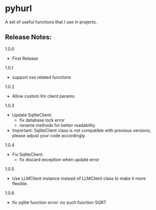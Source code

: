 # pyhurl

A set of useful functions that I use in projects.

## Release Notes:

1.0.0
- First Release

1.0.1
- support oss related functions

1.0.2
- Allow custom llm client params.

1.0.3
- Update SqliteClient:
  - fix database lock error
  - rename methods for better readability
- Important: SqliteClient class is not compatible with previous versions, please adjust your code accordingly.

1.0.4
- Fix SqliteClient:
  - fix discard exception when update error

1.0.5
- Use LLMClient instance instead of LLMClient class to make it more flexible.

1.0.6
- fix sqlite function error: no such function SQRT